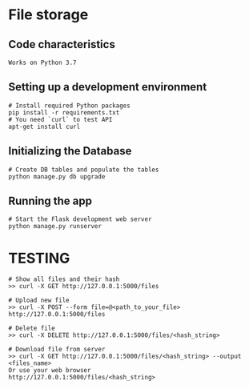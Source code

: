 # File storage
## Code characteristics

    Works on Python 3.7

## Setting up a development environment

    # Install required Python packages 
    pip install -r requirements.txt
    # You need `curl` to test API
    apt-get install curl
    
## Initializing the Database

    # Create DB tables and populate the tables
    python manage.py db upgrade

## Running the app

    # Start the Flask development web server
    python manage.py runserver
    

# TESTING

    # Show all files and their hash
    >> curl -X GET http://127.0.0.1:5000/files    
    
    # Upload new file
    >> curl -X POST --form file=@<path_to_your_file> http://127.0.0.1:5000/files
    
    # Delete file 
    >> curl -X DELETE http://127.0.0.1:5000/files/<hash_string>
    
    # Download file from server
    >> curl -X GET http://127.0.0.1:5000/files/<hash_string> --output <files_name>
    Or use your web browser
    http://127.0.0.1:5000/files/<hash_string>
    
